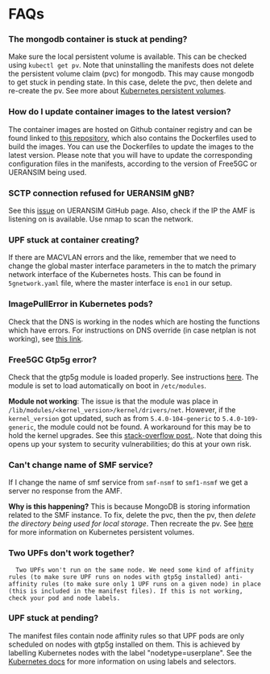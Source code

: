 # FAQs

### The mongodb container is stuck at pending?

   Make sure the local persistent volume is available. This can be checked using `kubectl get pv`. Note that uninstalling the manifests does not delete the persistent volume claim (pvc) for mongodb. This may cause mongodb to get stuck in pending state. In this case, delete the pvc, then delete and re-create the pv. See more about [Kubernetes persistent volumes](https://kubernetes.io/docs/concepts/storage/persistent-volumes/).

### How do I update container images to the latest version?

   The container images are hosted on Github container registry and can be found linked to [this repository](https://github.com/niloysh/free5gc-dockerfiles), which also contains the Dockerfiles used to build the images.
   You can use the Dockerfiles to update the images to the latest version. Please note that you will have to update the corresponding configuration files in the manifests, according to the version of Free5GC or UERANSIM being used.

### SCTP connection refused for UERANSIM gNB?

   See this [issue](https://github.com/aligungr/UERANSIM/issues/302) on UERANSIM GitHub page.
   Also, check if the IP the AMF is listening on is available. Use nmap to scan the network.

### UPF stuck at container creating?

   If there are MACVLAN errors and the like, remember that we need to change the global master interface parameters in the to match the primary network interface of the Kubernetes hosts. This can be found in `5gnetwork.yaml` file, where the master interface is `eno1` in our setup.

### ImagePullError in Kubernetes pods?

   Check that the DNS is working in the nodes which are hosting the functions which have errors.
   For instructions on DNS override (in case netplan is not working), see [this link](https://unix.stackexchange.com/questions/588658/override-ubuntu-20-04-dns-using-systemd-resolved).

### Free5GC Gtp5g error?

   Check that the gtp5g module is loaded properly. See instructions [here](https://github.com/free5gc/gtp5g#compile). The module is set to load automatically on boot in `/etc/modules`. 
   
   **Module not working**: The issue is that the module was place in `/lib/modules/<kernel_version>/kernel/drivers/net`. However, if the `kernel_version` got updated, such as from `5.4.0-104-generic` to `5.4.0-109-generic`, the module could not be found. A workaround for this may be to hold the kernel upgrades. See this [stack-overflow post.](https://askubuntu.com/questions/938494/how-to-i-prevent-ubuntu-from-kernel-version-upgrade-and-notification). Note that doing this opens up your system to security vulnerabilities; do this at your own risk.

### Can't change name of SMF service?

   If I change the name of smf service from `smf-nsmf` to `smf1-nsmf` we get a server no response from the AMF.

   **Why is this happening?** This is because MongoDB is storing information related to the SMF instance. To fix, delete the pvc, then the pv, then *delete the directory being used for local storage*. Then recreate the pv. See [here](https://kubernetes.io/docs/concepts/storage/persistent-volumes/) for more information on Kubernetes persistent volumes.

### Two UPFs don't work together?

      Two UPFs won't run on the same node. We need some kind of affinity rules (to make sure UPF runs on nodes with gtp5g installed) anti-affinity rules (to make sure only 1 UPF runs on a given node) in place (this is included in the manifest files). If this is not working, check your pod and node labels.

### UPF stuck at pending?

   The manifest files contain node affinity rules so that UPF pods are only scheduled on nodes with gtp5g installed on them. This is achieved by labelling Kubernetes nodes with the label "nodetype=userplane". See the [Kubernetes docs](https://kubernetes.io/docs/concepts/scheduling-eviction/assign-pod-node/) for more information on using labels and selectors.

